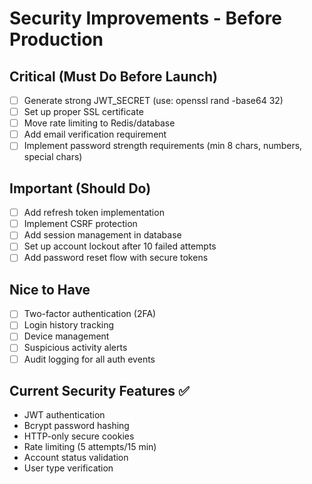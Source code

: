 # Security Improvements - Before Production

## Critical (Must Do Before Launch)
- [ ] Generate strong JWT_SECRET (use: openssl rand -base64 32)
- [ ] Set up proper SSL certificate
- [ ] Move rate limiting to Redis/database
- [ ] Add email verification requirement
- [ ] Implement password strength requirements (min 8 chars, numbers, special chars)

## Important (Should Do)
- [ ] Add refresh token implementation
- [ ] Implement CSRF protection
- [ ] Add session management in database
- [ ] Set up account lockout after 10 failed attempts
- [ ] Add password reset flow with secure tokens

## Nice to Have
- [ ] Two-factor authentication (2FA)
- [ ] Login history tracking
- [ ] Device management
- [ ] Suspicious activity alerts
- [ ] Audit logging for all auth events

## Current Security Features ✅
- JWT authentication
- Bcrypt password hashing
- HTTP-only secure cookies
- Rate limiting (5 attempts/15 min)
- Account status validation
- User type verification